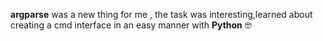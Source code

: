 **argparse** was a new thing for me , the task was interesting,learned about creating a cmd interface in an easy manner with **Python** 🤓
